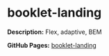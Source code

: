 # booklet-landing

**Description:** Flex, adaptive, BEM

**GitHub Pages:** [booklet-landing](https://beckmad.github.io/booklet-landing/)
